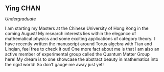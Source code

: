 <span style="font-size:1.5em;"> **Ying CHAN** </span>

*Undergraduate* 

I am starting my Masters at the Chinese University of Hong Kong in the coming August! My research interests lies within the elegance of mathematical physics and some exciting applications of category theory. I have recently written the manuscript around Torus algebra with Tian and Linqian, feel free to check it out! One more fact about me is that I am also an active member of experimental group called the Quantum Matter Group here! My dream is to one showcase the abstract beauty in mathematics into the rigid world! So don’t gauge me away just yet!